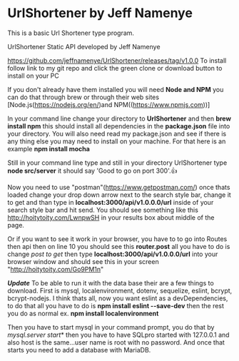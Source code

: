 # UrlShortener by Jeff Namenye
This is a basic Url Shortener type program.

UrlShortener Static API developed by Jeff Namenye

https://github.com/jeffnamenye/UrlShortener/releases/tag/v1.0.0
To install follow link to my git repo and click the green clone or download
button to install on your PC

If you don't already have them installed you will need **Node and NPM** you can do that through brew or through their web sites [Node.js(https://nodejs.org/en/)and NPM((https://www.npmjs.com))]

In your command line change your directory to **UrlShortener** and then **brew install npm**  this should install all dependencies in the **package.json** file into your directory. You will also need read my package.json and see if there is any thing else you may need to install on your machine. For that here is an example **npm install mocha**

Still in your command line type and still in your directory UrlShortener type
**node src/server** it should say 'Good to go on port 300'.👍

Now you need to use "postman"(https://www.getpostman.com/) once thats loaded change your drop down arrow next to the search style bar, change it to get and than type in **localhost:3000/api/v1.0.0.0/url** inside of your search style bar and hit send. You should see something like this
http://hoitytoity.com/LwnpwSH in your results box about middle of the page.

Or if you want to see it work in your browser, you have to to go into Routes then api then on line 10 you should see this **router.post** all you have to do is change *post to get* then type **localhost:3000/api/v1.0.0.0/url** into your browser window and should see this in your screen "http://hoitytoity.com/Go9PM1n"

***Update***
To be able to run it with the data base their are a few things to download. First is mysql, localenvironment, dotenv, sequelize, eslint, bcrypt, bcrypt-nodejs. I think thats all, now you want eslint as a devDependencies, to do that all you have to do is **npm install eslint --save-dev** then the rest you do as normal ex. **npm install localenvironment**

Then you have to start mysql in your command prompt, you do that by *mysql.server start** then you have to have SQLpro started with 127.0.0.1 and also host is the same...user name is root with no password. And once that starts you need to add a database with MariaDB. 
